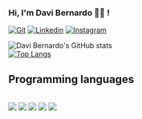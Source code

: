 ### Hi, I'm Davi Bernardo 🙋‍♂️ ! 
[![Git](https://img.shields.io/badge/GitLab-330F63?style=for-the-badge&logo=gitlab&logoColor=white)](https://gitlab.com/dbernardotrust)
[![Linkedin](https://img.shields.io/badge/LinkedIn-0077B5?style=for-the-badge&logo=linkedin&logoColor=white)](https://www.linkedin.com/in/davi-bernardo-505544189/)
[![Instagram](https://img.shields.io/badge/Instagram-E4405F?style=for-the-badge&logo=instagram&logoColor=white)](https://www.instagram.com/sbernardodavi/)


![Davi Bernardo's GitHub stats](https://github-readme-stats.vercel.app/api?username=sbernardodavi&show_icons=true&theme=dark)
<br>
[![Top Langs](https://github-readme-stats.vercel.app/api/top-langs/?username=sbernardodavi&layout=compact)](https://github.com/anuraghazra/github-readme-stats)



## Programming languages
<div styles="display = inline block">
<br>
<img src="https://img.shields.io/badge/Python-3776AB?style=for-the-badge&logo=python&logoColor=white">
<img src="https://img.shields.io/badge/C%23-239120?style=for-the-badge&logo=c-sharp&logoColor=white">
<img src="https://img.shields.io/badge/JavaScript-323330?style=for-the-badge&logo=javascript&logoColor=F7DF1E">
<img src="https://img.shields.io/badge/React-20232A?style=for-the-badge&logo=react&logoColor=61DAFB">
<img src="https://img.shields.io/badge/CSS-239120?&style=for-the-badge&logo=css3&logoColor=white">
</div>
